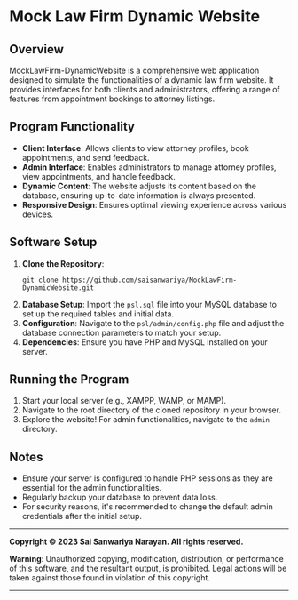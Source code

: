# Mock Law Firm Dynamic Website

## Overview
MockLawFirm-DynamicWebsite is a comprehensive web application designed to simulate the functionalities of a dynamic law firm website. It provides interfaces for both clients and administrators, offering a range of features from appointment bookings to attorney listings.

## Program Functionality
- **Client Interface**: Allows clients to view attorney profiles, book appointments, and send feedback.
- **Admin Interface**: Enables administrators to manage attorney profiles, view appointments, and handle feedback.
- **Dynamic Content**: The website adjusts its content based on the database, ensuring up-to-date information is always presented.
- **Responsive Design**: Ensures optimal viewing experience across various devices.

## Software Setup
1. **Clone the Repository**: 
   ```
   git clone https://github.com/saisanwariya/MockLawFirm-DynamicWebsite.git
   ```
2. **Database Setup**: Import the `psl.sql` file into your MySQL database to set up the required tables and initial data.
3. **Configuration**: Navigate to the `psl/admin/config.php` file and adjust the database connection parameters to match your setup.
4. **Dependencies**: Ensure you have PHP and MySQL installed on your server.

## Running the Program
1. Start your local server (e.g., XAMPP, WAMP, or MAMP).
2. Navigate to the root directory of the cloned repository in your browser.
3. Explore the website! For admin functionalities, navigate to the `admin` directory.

## Notes
- Ensure your server is configured to handle PHP sessions as they are essential for the admin functionalities.
- Regularly backup your database to prevent data loss.
- For security reasons, it's recommended to change the default admin credentials after the initial setup.

---

**Copyright © 2023 Sai Sanwariya Narayan. All rights reserved.**

**Warning**: Unauthorized copying, modification, distribution, or performance of this software, and the resultant output, is prohibited. Legal actions will be taken against those found in violation of this copyright.

---



